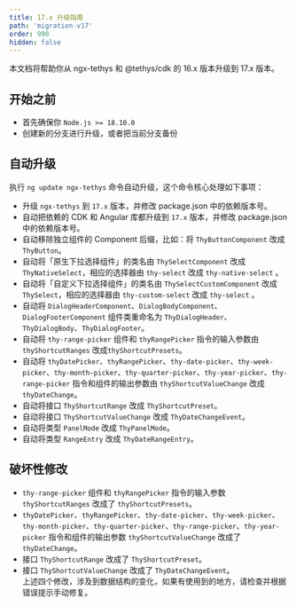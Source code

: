 ```yaml
---
title: 17.x 升级指南
path: 'migration-v17'
order: 990
hidden: false
---
```


<alert>本文档将帮助你从 ngx-tethys 和 @tethys/cdk 的 16.x 版本升级到 17.x 版本。</alert>

## 开始之前

- 首先确保你 `Node.js >= 18.10.0`
- 创建新的分支进行升级，或者把当前分支备份

## 自动升级
执行 `ng update ngx-tethys` 命令自动升级，这个命令核心处理如下事项：
- 升级 `ngx-tethys` 到 `17.x` 版本，并修改 package.json 中的依赖版本号。
- 自动把依赖的 CDK 和 Angular 库都升级到 `17.x` 版本，并修改 package.json 中的依赖版本号。
- 自动移除独立组件的 Component 后缀，比如：将 `ThyButtonComponent` 改成 `ThyButton`。
- 自动将「原生下拉选择组件」的类名由 `ThySelectComponent` 改成 `ThyNativeSelect`，相应的选择器由  `thy-select` 改成 `thy-native-select` 。
- 自动将「自定义下拉选择组件」的类名由 `ThySelectCustomComponent` 改成 `ThySelect`，相应的选择器由  `thy-custom-select` 改成 `thy-select` 。
- 自动将 `DialogHeaderComponent`、`DialogBodyComponent`、`DialogFooterComponent` 组件类重命名为 `ThyDialogHeader`、`ThyDialogBody`、`ThyDialogFooter`。
- 自动将 `thy-range-picker` 组件和 `thyRangePicker` 指令的输入参数由 `thyShortcutRanges` 改成`thyShortcutPresets`。
- 自动将 `thyDatePicker`、`thyRangePicker`、`thy-date-picker`、`thy-week-picker`、`thy-month-picker`、`thy-quarter-picker`、`thy-year-picker`、`thy-range-picker` 指令和组件的输出参数由 `thyShortcutValueChange` 改成 `thyDateChange`。
- 自动将接口 `ThyShortcutRange` 改成 `ThyShortcutPreset`。
- 自动将接口 `ThyShortcutValueChange` 改成 `ThyDateChangeEvent`。
- 自动将类型 `PanelMode` 改成 `ThyPanelMode`。
- 自动将类型 `RangeEntry` 改成 `ThyDateRangeEntry`。


## 破坏性修改
- `thy-range-picker` 组件和 `thyRangePicker` 指令的输入参数 `thyShortcutRanges` 改成了 `thyShortcutPresets`。
- `thyDatePicker`、`thyRangePicker`、`thy-date-picker`、`thy-week-picker`、`thy-month-picker`、`thy-quarter-picker`、`thy-range-picker`、`thy-year-picker` 指令和组件的输出参数 `thyShortcutValueChange` 改成了 `thyDateChange`。
- 接口 `ThyShortcutRange` 改成了 `ThyShortcutPreset`。
- 接口 `ThyShortcutValueChange` 改成了 `ThyDateChangeEvent`。
<br/>上述四个修改，涉及到数据结构的变化，如果有使用到的地方，请检查并根据错误提示手动修复。
